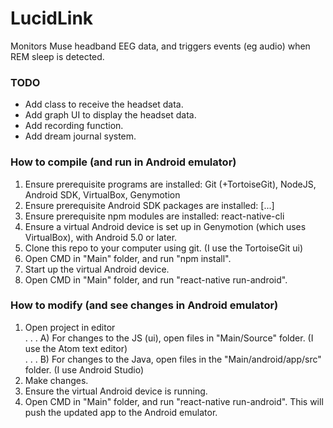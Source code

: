 # LucidLink
Monitors Muse headband EEG data, and triggers events (eg audio) when REM sleep is detected.

### TODO
* Add class to receive the headset data.
* Add graph UI to display the headset data.
* Add recording function.
* Add dream journal system.

### How to compile (and run in Android emulator)
1) Ensure prerequisite programs are installed: Git (+TortoiseGit), NodeJS, Android SDK, VirtualBox, Genymotion  
2) Ensure prerequisite Android SDK packages are installed: [...]  
3) Ensure prerequisite npm modules are installed: react-native-cli  
4) Ensure a virtual Android device is set up in Genymotion (which uses VirtualBox), with Android 5.0 or later.  
5) Clone this repo to your computer using git. (I use the TortoiseGit ui)  
6) Open CMD in "Main" folder, and run "npm install".  
7) Start up the virtual Android device.  
8) Open CMD in "Main" folder, and run "react-native run-android".  

### How to modify (and see changes in Android emulator)
1) Open project in editor  
. . . A) For changes to the JS (ui), open files in "Main/Source" folder. (I use the Atom text editor)  
. . . B) For changes to the Java, open files in the "Main/android/app/src" folder. (I use Android Studio)  
2) Make changes.  
3) Ensure the virtual Android device is running.  
4) Open CMD in "Main" folder, and run "react-native run-android". This will push the updated app to the Android emulator.  